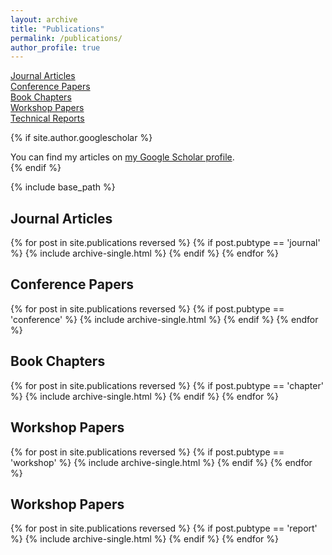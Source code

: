 ```yaml
---
layout: archive
title: "Publications"
permalink: /publications/
author_profile: true
---
```


[Journal Articles](#journal-articles)\
[Conference Papers](#conference-papers)\
[Book Chapters](#book-chapters)\
[Workshop Papers](#workshop-papers)\
[Technical Reports](#tech-reports)

{% if site.author.googlescholar %}
  <div class="wordwrap">You can find my articles on <a href="{{site.author.googlescholar}}">my Google Scholar profile</a>.</div>
{% endif %}

{% include base_path %}

## Journal Articles
{% for post in site.publications reversed %}
  {% if post.pubtype == 'journal' %}
      {% include archive-single.html %}
  {% endif %}
{% endfor %}


## Conference Papers
{% for post in site.publications reversed %}
  {% if post.pubtype == 'conference' %}
      {% include archive-single.html %}
  {% endif %}
{% endfor %}

## Book Chapters
{% for post in site.publications reversed %}
  {% if post.pubtype == 'chapter' %}
      {% include archive-single.html %}
  {% endif %}
{% endfor %}


## Workshop Papers
{% for post in site.publications reversed %}
  {% if post.pubtype == 'workshop' %}
      {% include archive-single.html %}
  {% endif %}
{% endfor %}

## Workshop Papers
{% for post in site.publications reversed %}
  {% if post.pubtype == 'report' %}
      {% include archive-single.html %}
  {% endif %}
{% endfor %}
